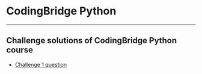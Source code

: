 # CodingBridge Python
---
## Challenge solutions of CodingBridge Python course
  - [Challenge 1 question](https://www.linkedin.com/posts/coding-bridge_codingbridge-python-pythonchallenge-activity-7149800923882586114-6kax?)
